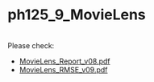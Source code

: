# ph125_9_MovieLens

<br>
Please check:

* [MovieLens_Report_v08.pdf](https://github.com/mariandumitrascu/ph125_9_MovieLens/blob/master/MovieLens_Report_v08.pdf)
* [MovieLens_RMSE_v09.pdf](https://github.com/mariandumitrascu/ph125_9_MovieLens/blob/master/MovieLens_RMSE_v09.pdf)
